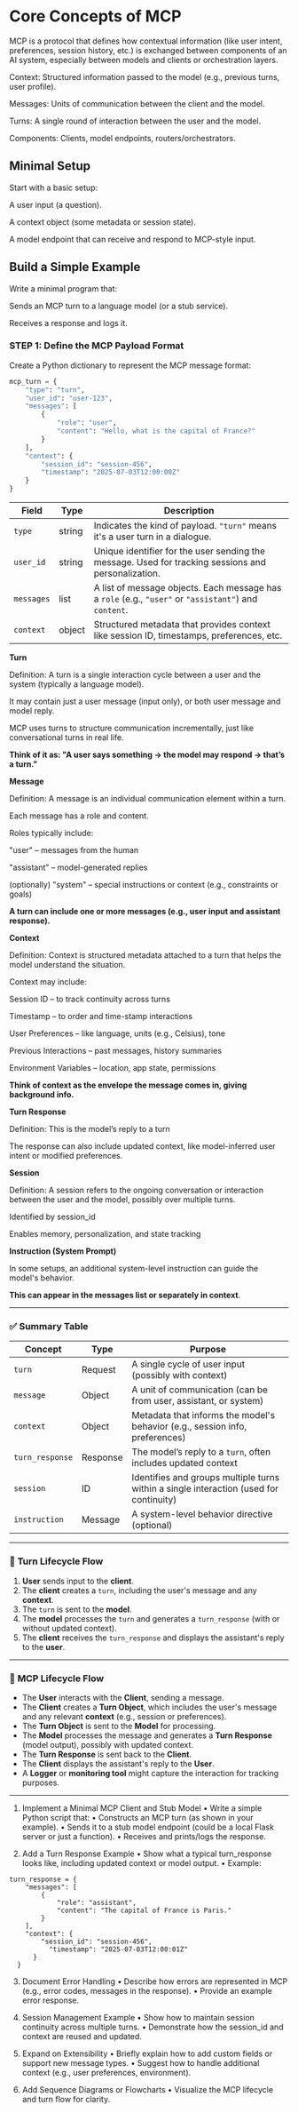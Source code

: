 ﻿# Core Concepts of MCP

MCP is a protocol that defines how contextual information (like user intent, preferences, session history, etc.) is exchanged between components of an AI system, especially between models and clients or orchestration layers.


Context: Structured information passed to the model (e.g., previous turns, user profile).

Messages: Units of communication between the client and the model.

Turns: A single round of interaction between the user and the model.

Components: Clients, model endpoints, routers/orchestrators.

## Minimal Setup

Start with a basic setup:

A user input (a question).

A context object (some metadata or session state).

A model endpoint that can receive and respond to MCP-style input.

## Build a Simple Example

Write a minimal program that:

Sends an MCP turn to a language model (or a stub service).

Receives a response and logs it.

### STEP 1: Define the MCP Payload Format

Create a Python dictionary to represent the MCP message format:

````python
mcp_turn = {
    "type": "turn",
    "user_id": "user-123",
    "messages": [
        {
            "role": "user",
            "content": "Hello, what is the capital of France?"
        }
    ],
    "context": {
        "session_id": "session-456",
        "timestamp": "2025-07-03T12:00:00Z"
    }
}
````

| Field      | Type   | Description                                                                                           |
| ---------- | ------ | ----------------------------------------------------------------------------------------------------- |
| `type`     | string | Indicates the kind of payload. `"turn"` means it's a user turn in a dialogue.                         |
| `user_id`  | string | Unique identifier for the user sending the message. Used for tracking sessions and personalization.   |
| `messages` | list   | A list of message objects. Each message has a `role` (e.g., `"user"` or `"assistant"`) and `content`. |
| `context`  | object | Structured metadata that provides context like session ID, timestamps, preferences, etc.              |

**Turn**

Definition: A turn is a single interaction cycle between a user and the system (typically a language model).

It may contain just a user message (input only), or both user message and model reply.

MCP uses turns to structure communication incrementally, just like conversational turns in real life.

**Think of it as: "A user says something → the model may respond → that’s a turn."**

**Message**

Definition: A message is an individual communication element within a turn.

Each message has a role and content.

Roles typically include:

"user" – messages from the human

"assistant" – model-generated replies

(optionally) "system" – special instructions or context (e.g., constraints or goals)

**A turn can include one or more messages (e.g., user input and assistant response).**

**Context**

Definition: Context is structured metadata attached to a turn that helps the model understand the situation.

Context may include:

Session ID – to track continuity across turns

Timestamp – to order and time-stamp interactions

User Preferences – like language, units (e.g., Celsius), tone

Previous Interactions – past messages, history summaries

Environment Variables – location, app state, permissions

**Think of context as the envelope the message comes in, giving background info.**

**Turn Response**

Definition: This is the model’s reply to a turn

The response can also include updated context, like model-inferred user intent or modified preferences.

**Session**

Definition: A session refers to the ongoing conversation or interaction between the user and the model, possibly over multiple turns.

Identified by session_id

Enables memory, personalization, and state tracking

**Instruction (System Prompt)**

In some setups, an additional system-level instruction can guide the model's behavior.

**This can appear in the messages list or separately in context**.

---

### ✅ **Summary Table**

| Concept         | Type     | Purpose                                                                                |
| --------------- | -------- | -------------------------------------------------------------------------------------- |
| `turn`          | Request  | A single cycle of user input (possibly with context)                                   |
| `message`       | Object   | A unit of communication (can be from user, assistant, or system)                       |
| `context`       | Object   | Metadata that informs the model's behavior (e.g., session info, preferences)           |
| `turn_response` | Response | The model’s reply to a `turn`, often includes updated context                          |
| `session`       | ID       | Identifies and groups multiple turns within a single interaction (used for continuity) |
| `instruction`   | Message  | A system-level behavior directive (optional)                                           |

---

### 🔁 **Turn Lifecycle Flow**

1. **User** sends input to the **client**.
2. The **client** creates a `turn`, including the user's message and any **context**.
3. The `turn` is sent to the **model**.
4. The **model** processes the `turn` and generates a `turn_response` (with or without updated context).
5. The **client** receives the `turn_response` and displays the assistant's reply to the **user**.

---

### 🔄 **MCP Lifecycle Flow**

* The **User** interacts with the **Client**, sending a message.
* The **Client** creates a **Turn Object**, which includes the user's message and any relevant **context** (e.g., session or preferences).
* The **Turn Object** is sent to the **Model** for processing.
* The **Model** processes the message and generates a **Turn Response** (model output), possibly with updated context.
* The **Turn Response** is sent back to the **Client**.
* The **Client** displays the assistant's reply to the **User**.
* A **Logger** or **monitoring tool** might capture the interaction for tracking purposes.

---

1. Implement a Minimal MCP Client and Stub Model
•	Write a simple Python script that:
•	Constructs an MCP turn (as shown in your example).
•	Sends it to a stub model endpoint (could be a local Flask server or just a function).
•	Receives and prints/logs the response.

2. Add a Turn Response Example
•	Show what a typical turn_response looks like, including updated context or model output.
•	Example:


```` 
turn_response = {
    "messages": [
        {
            "role": "assistant",
            "content": "The capital of France is Paris."
        }
    ],
    "context": {
        "session_id": "session-456",
          "timestamp": "2025-07-03T12:00:01Z"
      }
  }
````

3. Document Error Handling
•	Describe how errors are represented in MCP (e.g., error codes, messages in the response).
•	Provide an example error response.

4. Session Management Example
•	Show how to maintain session continuity across multiple turns.
•	Demonstrate how the session_id and context are reused and updated.

5. Expand on Extensibility
•	Briefly explain how to add custom fields or support new message types.
•	Suggest how to handle additional context (e.g., user preferences, environment).

6. Add Sequence Diagrams or Flowcharts
•	Visualize the MCP lifecycle and turn flow for clarity.